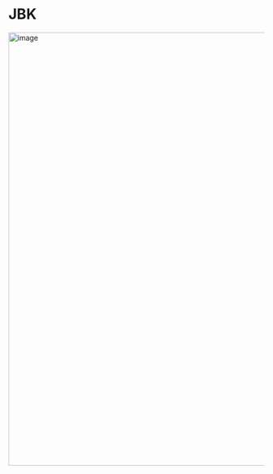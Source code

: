# JBK
<img width="851" alt="image" src="https://github.com/WhaleAjang/JBK/assets/87298145/9aeb2e66-83cb-44e3-89a2-a3b578b3c7b0">
